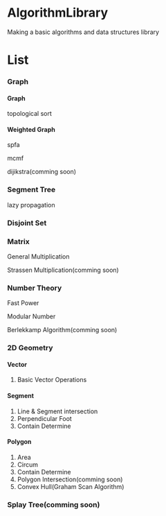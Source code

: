 # AlgorithmLibrary
Making a basic algorithms and data structures library

# List
<h3>Graph</h3>
  <h4>Graph</h4>
    <p>topological sort</p>
  <h4>Weighted Graph</h4>
    <p>spfa</p>
    <p>mcmf</p>
    <p>dijikstra(comming soon)</p>
<h3>Segment Tree</h3>
  <p>lazy propagation</p>
<h3>Disjoint Set</h3>
<h3>Matrix</h3>
  <p>General Multiplication</p>  
  <p>Strassen Multiplication(comming soon)</p>  
<h3>Number Theory</h3>
  <p>Fast Power</p>  
  <p>Modular Number</p>
  <p>Berlekkamp Algorithm(comming soon)</p>
<h3>2D Geometry</h3>
  <h4>Vector</h4><ol>
    <li>Basic Vector Operations</li>
  </ol>
  <h4>Segment</h4><ol>
    <li>Line & Segment intersection</li>
    <li>Perpendicular Foot</li>
    <li>Contain Determine</li>
  </ol>
  <h4>Polygon</h4><ol>
    <li>Area</li>
    <li>Circum</li>
    <li>Contain Determine</li>
    <li>Polygon Intersection(comming soon)</li>
    <li>Convex Hull(Graham Scan Algorithm)</li>
  </ol>
<h3>Splay Tree(comming soon)</h3>
